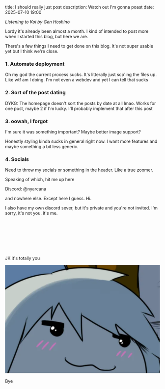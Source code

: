 title: I should really just post
description: Watch out I'm gonna poast
date: 2025-07-10 19:00

*Listening to Koi by Gen Hoshino*

Lordy it's already been almost a month. I kind of intended to post more when I started this blog, but here we are.

There's a few things I need to get done on this blog. It's not super usable yet but I think we're close.

### 1. Automate deployment

Oh my god the current process sucks. It's litterally just scp'ing the files up. Like wtf am I doing. I'm not even a webdev and yet I can tell that sucks

### 2. Sort of the post dating

DYKG: The homepage doesn't sort the posts by date at all lmao. Works for one post, maybe 2 if I'm lucky. I'll probably implement that after this post

### 3. oowah, I forgot

I'm sure it was something important? Maybe better image support?

Honestly styling kinda sucks in general right now. I want more features and maybe something a bit less generic.


### 4. Socials

Need to throw my socials or something in the header. Like a true zoomer.

Speaking of which, hit me up here

Discord: @nyarcana

and nowhere else. Except here I guess. Hi.

I also have my own discord sever, but it's private and you're not invited. I'm sorry, it's not you. it's me.


<br/><br/><br/><br/><br/><br/>

JK it's totally you


![smug](/static/images/smug1.webp)

Bye

